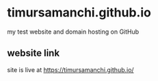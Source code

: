 # timursamanchi.github.io
my test website and domain hosting on GitHub

## website link
site is live at https://timursamanchi.github.io/
